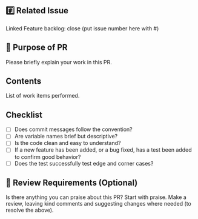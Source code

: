 ## #️⃣ Related Issue

Linked Feature backlog: close (put issue number here with #)

## 📝 Purpose of PR

Please briefly explain your work in this PR.

## Contents

List of work items performed.

## Checklist

-   [ ] Does commit messages follow the convention?
-   [ ] Are variable names brief but descriptive?
-   [ ] Is the code clean and easy to understand?
-   [ ] If a new feature has been added, or a bug fixed, has a test been added to confirm good behavior?
-   [ ] Does the test successfully test edge and corner cases?

## 💬 Review Requirements (Optional)

Is there anything you can praise about this PR? Start with praise.
Make a review, leaving kind comments and suggesting changes where needed (to resolve the above).
